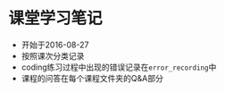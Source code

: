 # 课堂学习笔记

* 开始于2016-08-27
* 按照课次分类记录
* coding练习过程中出现的错误记录在`error_recording`中
* 课程的问答在每个课程文件夹的Q&A部分


